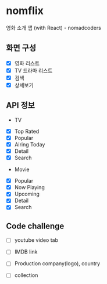 # nomflix
영화 소개 앱 (with React) - nomadcoders

## 화면 구성
- [x] 영화 리스트
- [x] TV 드라마 리스트
- [x] 검색
- [x] 상세보기

## API 정보
- TV
- [x] Top Rated
- [x] Popular
- [x] Airing Today
- [x] Detail
- [x] Search
- Movie
- [x] Popular
- [x] Now Playing
- [x] Upcoming
- [x] Detail
- [x] Search

## Code challenge
- [ ] youtube video tab
- [ ] IMDB link
- [ ] Production company(logo), country
- [ ] collection


